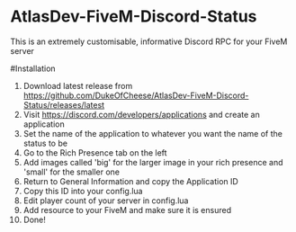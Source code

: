 # AtlasDev-FiveM-Discord-Status
This is an extremely customisable, informative Discord RPC for your FiveM server

#Installation
1. Download latest release from https://github.com/DukeOfCheese/AtlasDev-FiveM-Discord-Status/releases/latest
2. Visit https://discord.com/developers/applications and create an application
3. Set the name of the application to whatever you want the name of the status to be
4. Go to the Rich Presence tab on the left
5. Add images called 'big' for the larger image in your rich presence and 'small' for the smaller one
6. Return to General Information and copy the Application ID
7. Copy this ID into your config.lua
8. Edit player count of your server in config.lua
9. Add resource to your FiveM and make sure it is ensured
10. Done!
